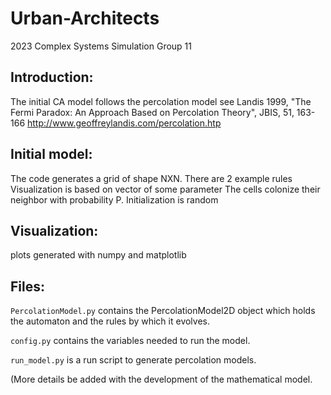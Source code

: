 # Urban-Architects
2023 Complex Systems Simulation Group 11

## Introduction:  

The initial CA model follows the percolation model see Landis 1999, "The Fermi Paradox: An Approach Based on Percolation Theory", JBIS, 51, 163-166
http://www.geoffreylandis.com/percolation.htp

## Initial model:  

The code generates a grid of shape NXN. 
There are 2 example rules
Visualization is based on vector of some parameter
The cells colonize their neighbor with probability P.
Initialization is random

## Visualization:  

plots generated with numpy and matplotlib

## Files:  

`PercolationModel.py` contains the PercolationModel2D object which holds the automaton and the rules by which it evolves.

`config.py` contains the variables needed to run the model.

`run_model.py` is a run script to generate percolation models.

(More details be added with the development of the mathematical model.

